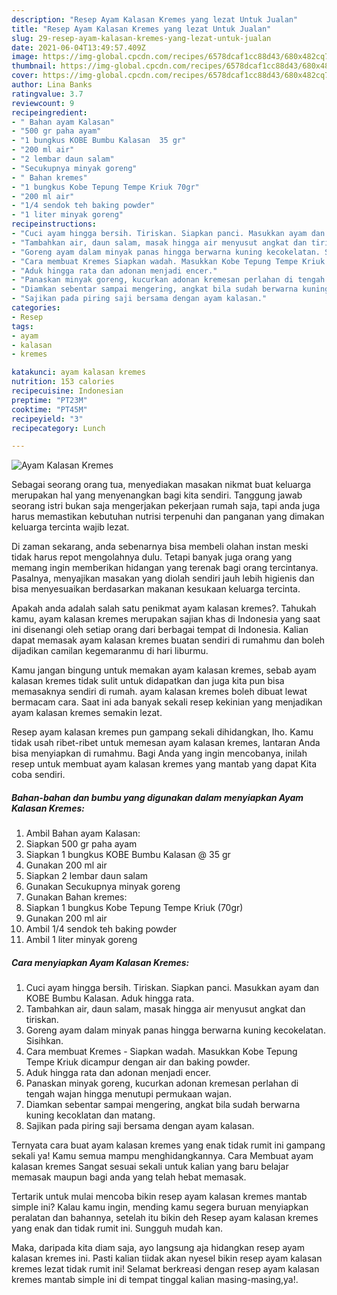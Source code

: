 ```yaml
---
description: "Resep Ayam Kalasan Kremes yang lezat Untuk Jualan"
title: "Resep Ayam Kalasan Kremes yang lezat Untuk Jualan"
slug: 29-resep-ayam-kalasan-kremes-yang-lezat-untuk-jualan
date: 2021-06-04T13:49:57.409Z
image: https://img-global.cpcdn.com/recipes/6578dcaf1cc88d43/680x482cq70/ayam-kalasan-kremes-foto-resep-utama.jpg
thumbnail: https://img-global.cpcdn.com/recipes/6578dcaf1cc88d43/680x482cq70/ayam-kalasan-kremes-foto-resep-utama.jpg
cover: https://img-global.cpcdn.com/recipes/6578dcaf1cc88d43/680x482cq70/ayam-kalasan-kremes-foto-resep-utama.jpg
author: Lina Banks
ratingvalue: 3.7
reviewcount: 9
recipeingredient:
- " Bahan ayam Kalasan"
- "500 gr paha ayam"
- "1 bungkus KOBE Bumbu Kalasan  35 gr"
- "200 ml air"
- "2 lembar daun salam"
- "Secukupnya minyak goreng"
- " Bahan kremes"
- "1 bungkus Kobe Tepung Tempe Kriuk 70gr"
- "200 ml air"
- "1/4 sendok teh baking powder"
- "1 liter minyak goreng"
recipeinstructions:
- "Cuci ayam hingga bersih. Tiriskan. Siapkan panci. Masukkan ayam dan KOBE Bumbu Kalasan. Aduk hingga rata."
- "Tambahkan air, daun salam, masak hingga air menyusut angkat dan tiriskan."
- "Goreng ayam dalam minyak panas hingga berwarna kuning kecokelatan. Sisihkan."
- "Cara membuat Kremes Siapkan wadah. Masukkan Kobe Tepung Tempe Kriuk dicampur dengan air dan baking powder."
- "Aduk hingga rata dan adonan menjadi encer."
- "Panaskan minyak goreng, kucurkan adonan kremesan perlahan di tengah wajan hingga menutupi permukaan wajan."
- "Diamkan sebentar sampai mengering, angkat bila sudah berwarna kuning kecoklatan dan matang."
- "Sajikan pada piring saji bersama dengan ayam kalasan."
categories:
- Resep
tags:
- ayam
- kalasan
- kremes

katakunci: ayam kalasan kremes 
nutrition: 153 calories
recipecuisine: Indonesian
preptime: "PT23M"
cooktime: "PT45M"
recipeyield: "3"
recipecategory: Lunch

---
```



![Ayam Kalasan Kremes](https://img-global.cpcdn.com/recipes/6578dcaf1cc88d43/680x482cq70/ayam-kalasan-kremes-foto-resep-utama.jpg)

Sebagai seorang orang tua, menyediakan masakan nikmat buat keluarga merupakan hal yang menyenangkan bagi kita sendiri. Tanggung jawab seorang istri bukan saja mengerjakan pekerjaan rumah saja, tapi anda juga harus memastikan kebutuhan nutrisi terpenuhi dan panganan yang dimakan keluarga tercinta wajib lezat.

Di zaman  sekarang, anda sebenarnya bisa membeli olahan instan meski tidak harus repot mengolahnya dulu. Tetapi banyak juga orang yang memang ingin memberikan hidangan yang terenak bagi orang tercintanya. Pasalnya, menyajikan masakan yang diolah sendiri jauh lebih higienis dan bisa menyesuaikan berdasarkan makanan kesukaan keluarga tercinta. 



Apakah anda adalah salah satu penikmat ayam kalasan kremes?. Tahukah kamu, ayam kalasan kremes merupakan sajian khas di Indonesia yang saat ini disenangi oleh setiap orang dari berbagai tempat di Indonesia. Kalian dapat memasak ayam kalasan kremes buatan sendiri di rumahmu dan boleh dijadikan camilan kegemaranmu di hari liburmu.

Kamu jangan bingung untuk memakan ayam kalasan kremes, sebab ayam kalasan kremes tidak sulit untuk didapatkan dan juga kita pun bisa memasaknya sendiri di rumah. ayam kalasan kremes boleh dibuat lewat bermacam cara. Saat ini ada banyak sekali resep kekinian yang menjadikan ayam kalasan kremes semakin lezat.

Resep ayam kalasan kremes pun gampang sekali dihidangkan, lho. Kamu tidak usah ribet-ribet untuk memesan ayam kalasan kremes, lantaran Anda bisa menyiapkan di rumahmu. Bagi Anda yang ingin mencobanya, inilah resep untuk membuat ayam kalasan kremes yang mantab yang dapat Kita coba sendiri.

<!--inarticleads1-->

##### Bahan-bahan dan bumbu yang digunakan dalam menyiapkan Ayam Kalasan Kremes:

1. Ambil  Bahan ayam Kalasan:
1. Siapkan 500 gr paha ayam
1. Siapkan 1 bungkus KOBE Bumbu Kalasan @ 35 gr
1. Gunakan 200 ml air
1. Siapkan 2 lembar daun salam
1. Gunakan Secukupnya minyak goreng
1. Gunakan  Bahan kremes:
1. Siapkan 1 bungkus Kobe Tepung Tempe Kriuk (70gr)
1. Gunakan 200 ml air
1. Ambil 1/4 sendok teh baking powder
1. Ambil 1 liter minyak goreng




<!--inarticleads2-->

##### Cara menyiapkan Ayam Kalasan Kremes:

1. Cuci ayam hingga bersih. Tiriskan. Siapkan panci. Masukkan ayam dan KOBE Bumbu Kalasan. Aduk hingga rata.
1. Tambahkan air, daun salam, masak hingga air menyusut angkat dan tiriskan.
1. Goreng ayam dalam minyak panas hingga berwarna kuning kecokelatan. Sisihkan.
1. Cara membuat Kremes - Siapkan wadah. Masukkan Kobe Tepung Tempe Kriuk dicampur dengan air dan baking powder.
1. Aduk hingga rata dan adonan menjadi encer.
1. Panaskan minyak goreng, kucurkan adonan kremesan perlahan di tengah wajan hingga menutupi permukaan wajan.
1. Diamkan sebentar sampai mengering, angkat bila sudah berwarna kuning kecoklatan dan matang.
1. Sajikan pada piring saji bersama dengan ayam kalasan.




Ternyata cara buat ayam kalasan kremes yang enak tidak rumit ini gampang sekali ya! Kamu semua mampu menghidangkannya. Cara Membuat ayam kalasan kremes Sangat sesuai sekali untuk kalian yang baru belajar memasak maupun bagi anda yang telah hebat memasak.

Tertarik untuk mulai mencoba bikin resep ayam kalasan kremes mantab simple ini? Kalau kamu ingin, mending kamu segera buruan menyiapkan peralatan dan bahannya, setelah itu bikin deh Resep ayam kalasan kremes yang enak dan tidak rumit ini. Sungguh mudah kan. 

Maka, daripada kita diam saja, ayo langsung aja hidangkan resep ayam kalasan kremes ini. Pasti kalian tiidak akan nyesel bikin resep ayam kalasan kremes lezat tidak rumit ini! Selamat berkreasi dengan resep ayam kalasan kremes mantab simple ini di tempat tinggal kalian masing-masing,ya!.

